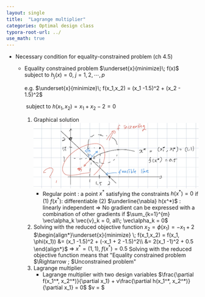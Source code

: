 ```yaml
---
layout: single
title:  "Lagrange multiplier"
categories: Optimal design class
typora-root-url: ../
use_math: true
---
```


- Necessary condition for equality-constrained problem (ch 4.5)
  - Equality constrained problem
    $\underset{x}{minimize}\; f(x)$ subject to $h_j(x) = 0, \;j=1,2,\cdots,p$
    
    e.g. $\underset{x}{minimize}\; f(x_1,x_2) = (x_1 -1.5)^2 + (x_2 - 1.5)^2$
    
    ​	subject to $h(x_1, x_2) = x_1 + x_2 -2 =0$
    
    1. Graphical solution
       <img src="/images/2023-10-19-Lagrange multiplier/image-20231019133600701.png" alt="image-20231019133600701" style="zoom:50%;" />
       - Regular point : a point $x^*$ satisfying the constraints $h(x^*) = 0$
         if
         (1) $f(x^*) :$ differentiable
         (2) $\underline{\nabla} h(x^*)$ : linearly independent => No gradient can be expressed with a combination  of other gradients if $\sum_{k=1}^{m} \vec\alpha_k \vec{v}_k = 0, all\; \vec\alpha_k = 0$
    2. Solving with the reduced objective function
       $x_2 = \phi(x_1) = -x_1 + 2$
       $\begin{align*}\underset{x}{minimize} \; f(x_1,x_2) = f(x_1, \phi(x_1)) &= (x_1 -1.5)^2 + (-x_1 + 2 -1.5)^2\\ &= 2(x_1 -1)^2 + 0.5 \end{align*}$
       $\Rightarrow \; x^* = (1,1),\; f(x^*) = 0.5$
       Solving with the reduced objective function means that "Equality constrained problem $\Rightarrow \; $Unconstrained problem"
    3. Lagrange multiplier
       - Lagrange multiplier with two design variables
         $\frac{\partial f(x_1^*, x_2^*)}{\partial x_1} + v\frac{\partial h(x_1^*, x_2^*)}{\partial x_1} = 0$
         $v = $